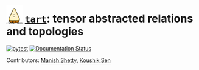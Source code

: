 # <img src="docs/_static/tart.svg" alt="tart logo" height="52" align="absbottom" align="left"> [`tart`](): tensor abstracted relations and topologies

[![pytest](https://github.com/tart-proj/tart/actions/workflows/pytest.yml/badge.svg)](https://github.com/tart-proj/tart/actions/workflows/pytest.yml)
[![Documentation Status](https://readthedocs.org/projects/tart/badge/?version=latest)](https://tart.readthedocs.io/en/latest/?badge=latest)


Contributors: [Manish Shetty](https://manishs.org), [Koushik Sen](https://people.eecs.berkeley.edu/~ksen)
